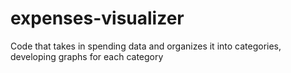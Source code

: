 # expenses-visualizer
Code that takes in spending data and organizes it into categories, developing graphs for each category
